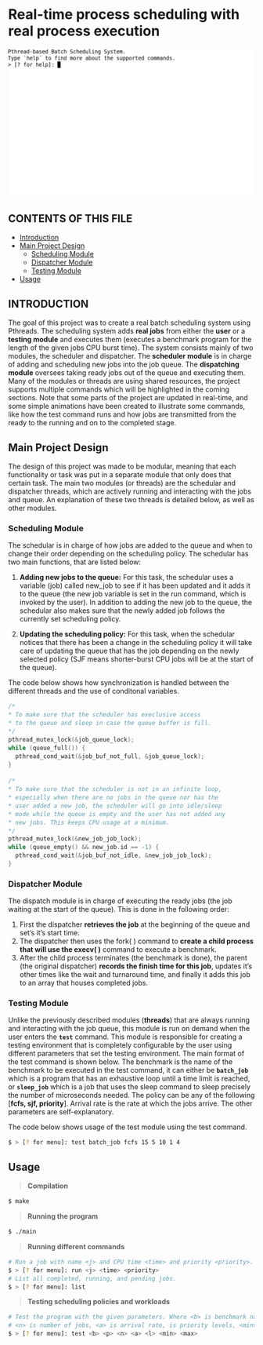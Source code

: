 #  Real-time process scheduling with real process execution

![](batch_system.gif)

## CONTENTS OF THIS FILE

 * [Introduction](#intro)
 * [Main Project Design](#design)
   * [Scheduling Module](#sched_mod)
   * [Dispatcher Module](#dispatch_mod)
   * [Testing Module](#test_mod)
 * [Usage](#usage)

## INTRODUCTION<a name="intro"></a>
The goal of this project was to create a real batch scheduling system using Pthreads. The scheduling system adds **real jobs** from either the **user** or a **testing module** and executes them (executes a benchmark program for the length of the given jobs CPU burst time). The system consists mainly of two modules, the scheduler and dispatcher. The **scheduler module** is in charge of  adding and scheduling new jobs into the job queue. The **dispatching module** oversees taking ready jobs out of the queue and executing them. Many of the modules or threads are using shared resources, the project supports multiple commands which will be highlighted in the coming sections. Note that some parts of the project are updated in real-time, and some simple animations have been created to illustrate some commands, like how the test command runs and how jobs are transmitted from the ready to the running and on to the completed stage.

## Main Project Design<a name="design"></a>  
 The design of this project was made to be modular, meaning that each functionality or task was put in a separate module that only does that certain task. The main two modules (or threads) are the schedular and dispatcher threads, which are actively running and interacting with the jobs and queue. An explanation of these two threads is detailed below, as well as other modules.
### Scheduling Module<a name="sched_mod"></a>    
The schedular is in charge of how jobs are added to the queue and when to change their order depending on the scheduling policy. The schedular has two main functions, that are listed below:
1. **Adding new jobs to the queue:** For this task, the schedular uses a variable (job) called new_job to see if it has been updated and it adds it to the queue (the new job variable is set in the run command, which is invoked by the user). In addition to adding the new job to the queue, the schedular also makes sure that the newly added job follows the currently set scheduling policy.

2. **Updating the scheduling policy:** For this task, when the schedular notices that there has been a change in the scheduling policy it will take care of updating the queue that has the job depending on the newly selected policy (SJF means shorter-burst CPU jobs will be at the start of the queue).

The code below shows how synchronization is handled between the different threads and the use of conditonal variables.
```C
/*
* To make sure that the scheduler has execlusive access
* to the queue and sleep in case the queue buffer is fill.
*/
pthread_mutex_lock(&job_queue_lock);
while (queue_full()) {
  pthread_cond_wait(&job_buf_not_full, &job_queue_lock);
}

/*
* To make sure that the scheduler is not in an infinite loop,
* especially when there are no jobs in the queue nor has the
* user added a new job, the scheduler will go into idle/sleep
* mode while the queue is empty and the user has not added any
* new jobs. This keeps CPU usage at a minimum.
*/
pthread_mutex_lock(&new_job_job_lock);
while (queue_empty() && new_job.id == -1) {
  pthread_cond_wait(&job_buf_not_idle, &new_job_job_lock);
}
```


### Dispatcher Module<a name="dispatch_mod"></a>  
The dispatch module is in charge of executing the ready jobs (the job waiting at the start of the queue). This is done in the following order:
1. First the dispatcher **retrieves the job** at the beginning of the queue and set’s it’s start time.
2. The dispatcher then uses the fork( ) command to **create a child process that will use the execv( )** command to execute a benchmark.
3. After the child process terminates (the benchmark is done), the parent (the original dispatcher) **records the finish time for this job**, updates it’s other times like the wait and turnaround time, and finally it adds this job to an array that houses completed jobs.


### Testing Module <a name="test_mod"></a>
Unlike the previously described modules (**threads**) that are always running and interacting with the job queue, this module is run on demand when the user enters the **`test`** command. This module is responsible for creating a testing environment that is completely configurable by the user using different parameters that set the testing environment. The main format of the test command is shown below. The benchmark is the name of the benchmark to be executed in the test command, it can either be **`batch_job`** which is a program that has an exhaustive loop until a time limit is reached, or **`sleep_job`** which is a job that uses the sleep command to sleep precisely the number of microseconds needed. The policy can be any of the following [**fcfs, sjf, priority**]. Arrival rate is the rate at which the jobs arrive. The other parameters are self-explanatory.

The code below shows usage of the test module using the test command.

```sh
$ > [? for menu]: test batch_job fcfs 15 5 10 1 4
```

## Usage<a name="usage"></a>
> **Compilation**
```sh
$ make
```

> **Running the program**
```sh
$ ./main
```

> **Running different commands**
```sh
# Run a job with name <j> and CPU time <time> and priority <priority>.
$ > [? for menu]: run <j> <time> <priority>
# List all completed, running, and pending jobs.
$ > [? for menu]: list
```

> **Testing scheduling policies and workloads**
```sh
# Test the program with the given parameters. Where <b> is benchmark name, <p> is policy, 
# <n> is number of jobs, <a> is arrival rate, is priority levels, <min> <max> are min/max CPU time.
$ > [? for menu]: test <b> <p> <n> <a> <l> <min> <max>
```
